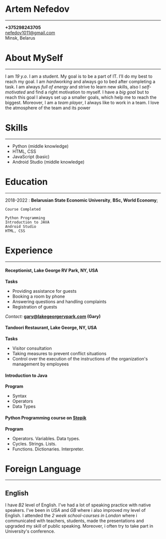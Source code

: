 Artem Nefedov
============

-------------------     ----------------------------
**+375298243705**                  
nefedov1011@gmail.com                       
Minsk, Belarus                       

# About MySelf
-------------------     ----------------------------
I am *19 y.o*. I am a student. My goal is to be a part of IT. I’ll do my best to reach my goal. I am *hardworking* and always go to bed after completing a task. I am always *full of energy* and strive to learn new skills, also I *self-motivated* and find a right motivation to myself. I have a *big goal* but to reach this goal I always set up a smaller goals, which help me to reach the biggest. Moreover, I am a *team player*, I always like to work in a team. I love the atmosphere of the team and its power

# Skills
-------------------     ----------------------------
* Python (middle knowledge)
* HTML, CSS
* JavaScript (basic)
* Android Studio (middle knowledge)

# Education
-------------------     ----------------------------

2018-2022 
:   **Belarusian State Economic University**, **BSc, World Economy**; 

    Course Completed
    
    Python Programming
    Introduction to JAVA
    Android Studio
    HTML, CSS

# Experience
-------------------     ----------------------------

#### **Receptionist, Lake George RV Park, NY, USA**

**Tasks**
* Providing assistance for guests
* Booking a room by phone
* Answering questions and handling complaints
* Registration of guests

*Contact:* **gary@lakegeorgervpark.com (Gary)**

#### **Tandoori Restaurant, Lake George, NY, USA**

**Tasks**
* Visitor consultation
* Taking measures to prevent conflict situations
* Control over the execution of the instructions of the organization's management by employees

#### **Introduction to Java**

**Program**
* Syntax
* Operators
* Data Types

#### **Python Programming course on [Stepik](https://stepik.org/course/67/syllabus)**

**Program**
* Operators. Variables. Data types.
* Cycles. Strings. Lists.
* Functions. Dictionaries. Interpreter.

# Foreign Language
----------------------------------------

## **English**
I have *B2* level of English. I've had a lot of speaking practice with native speakers. I've been in *USA* and *GB* where i also improved my level of English.  I attended the *2 week school-courses in London* where i communicated with teachers, students, made the presentations and upgraded my skill of public speaking. Moreover, i often try to take part in University's conference.

